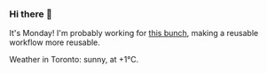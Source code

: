### Hi there :wave:

It's Monday! I'm probably working for [this bunch](https://github.com/kohofinancial), making a reusable workflow more reusable.

Weather in Toronto: sunny, at +1°C.

